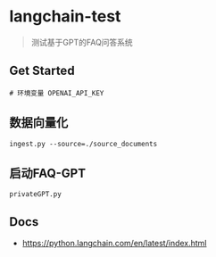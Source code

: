 # langchain-test
> 测试基于GPT的FAQ问答系统


## Get Started

```shell
# 环境变量 OPENAI_API_KEY

```

## 数据向量化

```shell
ingest.py --source=./source_documents
```

## 启动FAQ-GPT

```shell
privateGPT.py
```

## Docs
- https://python.langchain.com/en/latest/index.html
